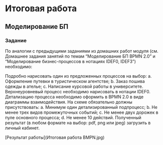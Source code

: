 # Итоговая работа

## Моделирование БП

### Задание
По аналогии с предыдущими заданиями из домашних работ модуля (см. Домашнее задания занятий по темам “Моделирование БП BPMN 2.0” и “Моделирование бизнес-процессов в нотациях IDEF0, IDEF3”) необходимо:

Подробно нарисовать один из предложенных процессов на выбор:
a. Оформление путевки в туристическом агентстве;
b. Заказ пошива одежды в ателье;
c. Написание курсовой работы в университете.
Верхнеуровневый процесс необходимо нарисовать в нотации IDEF0.
Детализацию процесса необходимо оформить в BPMN 2.0 в виде диаграммы взаимодействия.
На схеме обязательно должны присутствовать:
a. Минимум один детализированный подпроцесс;
b. Не менее трех видов промежуточных событий;
c. Не менее двух дорожек в пуле основного процесса;
d. Не менее 10 действий.
Полученный результат (в любом формате на выбор: pdf, png или jpeg) загрузить в личный кабинет.

[Результат работы](Итоговая работа BMPN.jpg)
